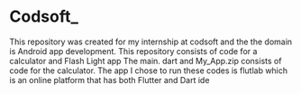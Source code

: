 # Codsoft_
This repository was created for my internship at codsoft and the the domain is Android app development. This repository consists of code for a calculator and Flash Light app
The main. dart and My_App.zip consists of code for the calculator.
The app I chose to run these codes is flutlab which is an online platform that has both Flutter and Dart ide
